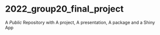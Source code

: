 # 2022_group20_final_project

A *Public* Repository with A project, A presentation, A package and a Shiny App 
